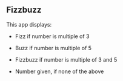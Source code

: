 ## Fizzbuzz

This app displays:

* Fizz if number is multiple of 3

* Buzz if number is multiple of 5

* Fizzbuzz if number is multiple of 3 and 5

* Number given, if none of the above
